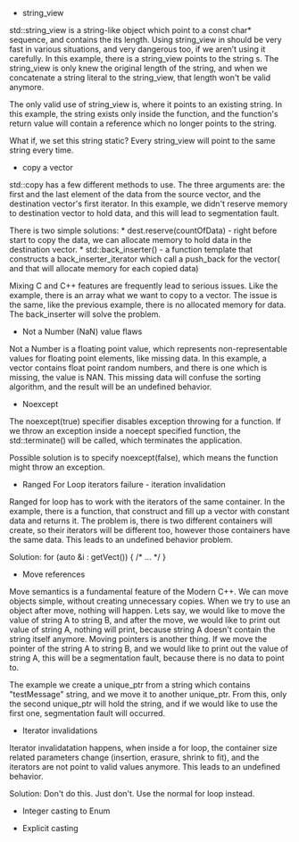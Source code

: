  * string_view

std::string_view is a string-like object which point to a const char* sequence, and contains the its length. Using string_view in should be very fast in various situations, and very dangerous too, if we aren’t using it carefully.
In this example, there is a string_view points to the string s. The string_view is only knew the original length of the string, and when we concatenate a string literal to the string_view, that length won't be valid anymore.

The only valid use of string_view is, where it points to an existing string. In this example, the string exists only inside the function, and the function's return value will contain a reference which no longer points to the string.

What if, we set this string static? Every string_view will point to the same string every time. 

* copy a vector

std::copy has a few different methods to use. The three arguments are: the first and the last element of the data from the source vector, and the destination vector's first iterator. In this example, we didn't reserve memory to destination vector to hold data, and this will lead to segmentation fault.

There is two simple solutions:
    * dest.reserve(countOfData) - right before start to copy the data, we can allocate memory to hold data in the destination vector.
    * std::back_inserter() - a function template that constructs a back_inserter_iterator which call a push_back for the vector( and that will allocate memory for each copied data) 


Mixing C and C++ features are frequently lead to serious issues. Like the example, there is an array what we want to copy to a vector. The issue is the same, like the previous example, there is no allocated memory for data. The back_inserter will solve the problem.

* Not a Number (NaN) value flaws

Not a Number is a floating point value, which represents non-representable values for floating point elements, like missing data.
In this example, a vector contains float point random numbers, and there is one which is missing, the value is NAN. This missing data will confuse the sorting algorithm, and the result will be an undefined behavior.

* Noexcept

The noexcept(true) specifier disables exception throwing for a function. If we throw an exception inside a noecept specified function, the std::terminate() will be called, which terminates the application.

Possible solution is to specify noexcept(false), which means the function might throw an exception.

* Ranged For Loop iterators failure - iteration invalidation

Ranged for loop has to work with the iterators of the same container. In the example, there is a function, that construct and fill up a vector with constant data and returns it. The problem is, there is two different containers will create, so their iterators will be different too, however those containers have the same data. This leads to an undefined behavior problem.

Solution:
for (auto &i : getVect()) {
    /*  ... */
}


* Move references

Move semantics is a fundamental feature of the Modern C++. We can move objects simple, without creating unnecessary copies. When we try to use an object after move, nothing will happen. Lets say, we would like to move the value of string A to string B, and after the move, we would like to print out value of string A, nothing will print, because string A doesn't contain the string itself anymore.
Moving pointers is another thing. If we move the pointer of the string A to string B, and we would like to print out the value of string A, this will be a segmentation fault, because there is no data to point to.

The example we create a unique_ptr from a string which contains "testMessage" string, and we move it to another unique_ptr. From this, only the second unique_ptr will hold the string, and if we would like to use the first one, segmentation fault will occurred.

*  Iterator invalidations

Iterator invalidatation happens, when inside a for loop, the container size related parameters change (insertion, erasure, shrink to fit), and the iterators are not point to valid values anymore. This leads to an undefined behavior.

Solution: Don't do this. Just don't. Use the normal for loop instead.

* Integer casting to Enum

* Explicit casting
